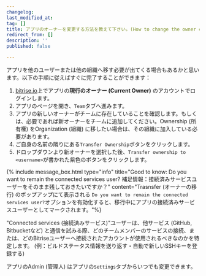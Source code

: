 ```yaml
---
changelog:
last_modified_at:
tag: []
title: アプリのオーナーを変更する方法を教えて下さい。(How to change the owner of an app?)
redirect_from: []
description: ''
published: false

---
```

アプリを他のユーザーまたは他の組織へ移す必要が出てくる場合もあるかと思います。以下の手順に従えばすぐに完了することができます：

1. [bitrise.io](https://www.bitrise.io)上でアプリの**現行のオーナー (Current Owner)** のアカウントでログインします。
2. アプリのページを開き、`Team`タブへ進みます。
3. アプリの新しいオーナーがチームに存在していることを確認します。もしくは、必要であれば新オーナーをチームに追加してください。Ownership (所有権) をOrganization (組織) に移したい場合は、その組織に加入している必要があります。
4. ご自身の名前の隣りにある`Transfer Ownership`ボタンをクリックします。
5. ドロップダウンより新オーナーを選択した後、`Transfer ownership to <username>`が書かれた紫色のボタンをクリックします。

{% include message_box.html type="info" title="Good to know: Do you want to remain the connected services user? 補足情報：接続済みサービスユーザーをそのまま残しておきたいですか？" content="Trasnsfer (オーナーの移行) のポップアップにて表示される `Do you want to remain the connected services user?`オプションを有効化すると、移行中にアプリの接続済みサービスユーザーとしてマークされます。"%}

"Connected services (接続済みサービス)"ユーザーは、他サービス (GitHub, Bitbucketなど) と通信を試みる際、どのチームメンバーのサービスの接続、または、どのBitriseユーザーへ接続されたアカウントが使用されるべきなのかを特定します。 (例：ビルドステータス情報を送り返す・自動で新しいSSHキーを登録する)

アプリのAdmin (管理人) はアプリの`Settings`タブからいつでも変更できます。